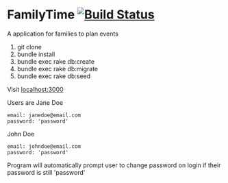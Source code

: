 # FamilyTime [![Build Status](https://travis-ci.org/jonnorstrom/FamilyTime.svg?branch=master)](https://travis-ci.org/jonnorstrom/FamilyTime)
A application for families to plan events

1. git clone
2. bundle install
3. bundle exec rake db:create
4. bundle exec rake db:migrate
5. bundle exec rake db:seed

Visit [localhost:3000](https://localhost:3000)

Users are
Jane Doe

    email: janedoe@email.com
    password: 'password'
    
John Doe

    email: johndoe@email.com
    password: 'password'
    
Program will automatically prompt user to change password on login if their password is still 'password'
